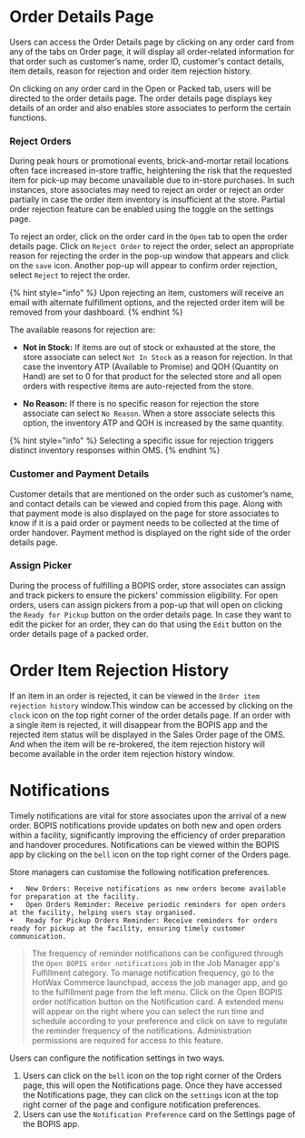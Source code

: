 # Order Details Page

Users can access the Order Details page by clicking on any order card from any of the tabs on Order page, it will display all order-related information for that order such as customer’s name, order ID, customer's contact details, item details, reason for rejection and order item rejection history.

On clicking on any order card in the Open or Packed tab, users will be directed to the order details page. The order details page displays key details of an order and also enables store associates to perform the certain functions. 


### Reject Orders
During peak hours or promotional events, brick-and-mortar retail locations often face increased in-store traffic, heightening the risk that the requested item for pick-up may become unavailable due to in-store purchases. In such instances, store associates may need to reject an order or reject an order partially in case the order item inventory is insufficient at the store. Partial order rejection feature can be enabled using the toggle on the settings page.

To reject an order, click on the order card in the `Open` tab to open the order details page. Click on `Reject Order` to reject the order, select an appropriate reason for rejecting the order in the pop-up window that appears and click on the `save` icon. Another pop-up will appear to confirm order rejection, select `Reject` to reject the order. 

{% hint style="info" %} Upon rejecting an item, customers will receive an email with alternate fulfillment options, and the rejected order item will be removed from your dashboard. {% endhint %}

The available reasons for rejection are:
* **Not in Stock:** If items are out of stock or exhausted at the store, the store associate can select `Not In Stock` as a reason for rejection. In that case the inventory ATP (Available to Promise) and QOH (Quantity on Hand) are set to 0 for that product for the selected store and all open orders with respective items are auto-rejected from the store.

* **No Reason:** If there is no specific reason for rejection the store associate can select `No Reason`. When a store associate selects this option, the inventory ATP and QOH is increased by the same quantity.

{% hint style="info" %} Selecting a specific issue for rejection triggers distinct inventory responses within OMS. {% endhint %}

### Customer and Payment Details 
Customer details that are mentioned on the order such as customer’s name, and contact details can be viewed and copied from this page. Along with that payment mode is also displayed on the page for store associates to know if it is a paid order or payment needs to be collected at the time of order handover. Payment method is displayed on the right side of the order details page. 

### Assign Picker
During the process of fulfilling a BOPIS order, store associates can assign and track pickers to ensure the pickers' commission eligibility. For open orders, users can assign pickers from a pop-up that will open on clicking the `Ready for Pickup` button on the order details page. In case they want to edit the picker for an order, they can do that using the `Edit` button on the order details page of a packed order.  


# Order Item Rejection History

If an item in an order is rejected, it can be viewed in the `Order item rejection history` window.This window can be accessed by clicking on the `clock` icon on the top right corner of the order details page. If an order with a single item is rejected, it will disappear from the BOPIS app and the rejected item status will be displayed in the Sales Order page of the OMS. And when the item will be re-brokered, the item rejection history will become available in the order item rejection history window. 


# Notifications

Timely notifications are vital for store associates upon the arrival of a new order. BOPIS notifications provide updates on both new and open orders within a facility, significantly improving the efficiency of order preparation and handover procedures. Notifications can be viewed within the BOPIS app by clicking on the `bell` icon on the top right corner of the Orders page. 

Store managers can customise the following notification preferences. 

	•	New Orders: Receive notifications as new orders become available for preparation at the facility.
	•	Open Orders Reminder: Receive periodic reminders for open orders at the facility, helping users stay organised.
	•	Ready for Pickup Orders Reminder: Receive reminders for orders ready for pickup at the facility, ensuring timely customer communication.

>The frequency of reminder notifications can be configured through the `Open BOPIS order notifications` job in the Job Manager app's Fulfillment category. To manage notification frequency, go to the HotWax Commerce launchpad, access the job manager app, and go to the fulfillment page from the left menu. Click on the Open BOPIS order notification button on the Notification card. A extended menu will appear on the right where you can select the run time and schedule according to your preference and click on save to regulate the reminder frequency of the notifications. Administration permissions are required for access to this feature.

Users can configure the notification settings in two ways. 
1. Users can click on the `bell` icon on the top right corner of the Orders page, this will open the Notifications page. Once they have accessed the Notifications page, they can click on the `settings` icon at the top right corner of the page and configure notification preferences.
2. Users can use the `Notification Preference` card on the Settings page of the BOPIS app. 

